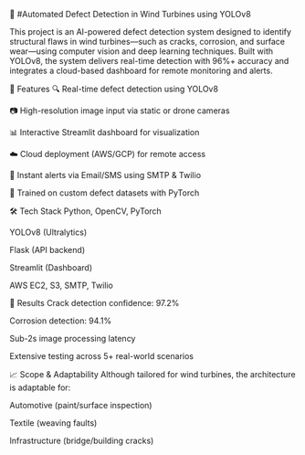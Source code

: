 📌 #Automated Defect Detection in Wind Turbines using YOLOv8

This project is an AI-powered defect detection system designed to identify structural flaws in wind turbines—such as cracks, corrosion, and surface wear—using computer vision and deep learning techniques. Built with YOLOv8, the system delivers real-time detection with 96%+ accuracy and integrates a cloud-based dashboard for remote monitoring and alerts.

🚀 Features
🔍 Real-time defect detection using YOLOv8

📷 High-resolution image input via static or drone cameras

📊 Interactive Streamlit dashboard for visualization

☁️ Cloud deployment (AWS/GCP) for remote access

📧 Instant alerts via Email/SMS using SMTP & Twilio

🧠 Trained on custom defect datasets with PyTorch

🛠️ Tech Stack
Python, OpenCV, PyTorch

YOLOv8 (Ultralytics)

Flask (API backend)

Streamlit (Dashboard)

AWS EC2, S3, SMTP, Twilio

🧪 Results
Crack detection confidence: 97.2%

Corrosion detection: 94.1%

Sub-2s image processing latency

Extensive testing across 5+ real-world scenarios

📈 Scope & Adaptability
Although tailored for wind turbines, the architecture is adaptable for:

Automotive (paint/surface inspection)

Textile (weaving faults)

Infrastructure (bridge/building cracks)
